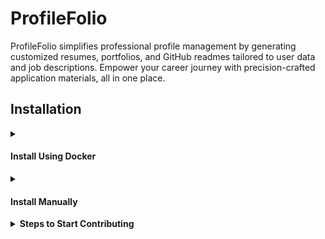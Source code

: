 # ProfileFolio

ProfileFolio simplifies professional profile management by generating customized resumes, portfolios, and GitHub readmes tailored to user data and job descriptions. Empower your career journey with precision-crafted application materials, all in one place.

## Installation

<details>
<summary><h4>Install Using Docker</h4></summary>

1.  Fork and Clone the Repository
2.  Run Docker Compose
    ```bash
    docker-compose up --build
    ```
3.  Access the Application - Frontend: http://localhost:3000 - Backend: http://localhost:8080/api/user
</details>
<details>
<summary><h4>Install Manually</h4></summary>

4.  Open Mongodb atlas in localhost:27017
    Create `profileFolio` db and
    add this sample data in collection `users`

    ```
    {
        basics: {
            name: "John Doe",
            label: "Programmer",
            image: "",
            email: "john@gmail.com",
            phone: "(912) 555-4321",
            url: "https://johndoe.com",
            summary: "A summary of John Doe…",
            location: {
                address: "2712 Broadway St",
                postalCode: "CA 94115",
                city: "San Francisco",
                countryCode: "US",
                region: "California"
            },
            profiles: [{
                network: "Twitter",
                username: "john",
                url: "https://twitter.com/john"
            }]
        },
        work: [{
            name: "Company",
            position: "President",
            url: "https://company.com",
            startDate: "2013-01-01",
            endDate: "2014-01-01",
            summary: "Description…",
            highlights: [
                "Started the company"
            ]
        }],
        education: [{
            institution: "University",
            url: "https://institution.com/",
            area: "Software Development",
            studyType: "Bachelor",
            startDate: "2011-01-01",
            endDate: "2013-01-01",
            score: "4.0",
            courses: [
                "DB1101 - Basic SQL"
            ]
        }],
        projects: [{
            name: "Project",
            startDate: "2019-01-01",
            endDate: "2021-01-01",
            description: "Description...",
            highlights: [
                "Won award at AIHacks 2016"
            ],
            url: "https://project.com/"
        }]
    }
    ```

5.  ```bash
    cp ./backend/.env.sample ./backend/.env
    ```

6.  ```bash
    npm run installer
    ```
7.  ```bash
    npm start
    ```
8.  Access the Application - Frontend: http://localhost:3000 - Backend: http://localhost:8080/api/user
</details>
<details>
<summary><strong>Steps to Start Contributing</strong></summary>

To contribute to this project, follow these steps:

1. **Fork the Repository**:

   - Fork the repository from [profileFolio](https://github.com/krishnaacharyaa/profileFolio) to your GitHub account.

2. **Clone Your Fork**:

   - Clone your forked repository locally:

     ```sh
     git clone https://github.com/<your-username>/profileFolio.git
     ```

3. **Add Remote Repositories**:

   - Set up remotes for tracking changes from the original repository and pushing your changes:

     ```sh
     cd profileFolio
     git remote add upstream https://github.com/krishnaacharyaa/profileFolio.git
     git remote -v  # Verify remotes
     ```

   > Steps from 4th point, needs to followed with each new PR

4. **Stay Up-to-Date**:

- Before starting your work or submitting a pull request, sync your fork with the original repository:

  ```sh
   git pull upstream main
  ```

5. **Create a New Branch**:

   - Create a new branch for your work, naming it appropriately:

     ```sh
     # Switch to the main branch
     git switch main

     # Pull down any upstream changes
     git pull

     # Create a new branch to work on
     git switch --create bugfix/1234-name-of-the-issue
     ```

6. **Make Changes**:

   - Make your changes locally. Commit them using clear and concise messages.

7. **Push Changes and Open Pull Request**:

   - Push your branch to your forked repository:

     ```sh
     git push -u origin feature/1234-short-description
     ```

   - Open a pull request on the [profileFolio repository](https://github.com/krishnaacharyaa/profileFolio), following the template provided.

</details>
